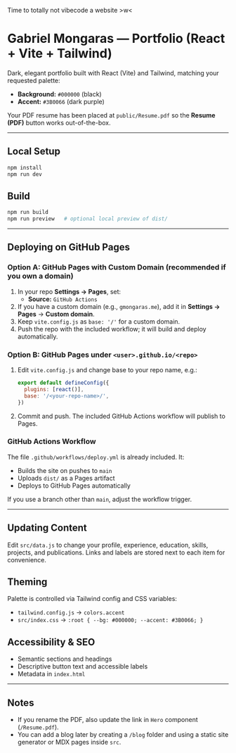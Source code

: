 Time to totally not vibecode a website >w<

# Gabriel Mongaras — Portfolio (React + Vite + Tailwind)

Dark, elegant portfolio built with React (Vite) and Tailwind, matching your requested palette:
- **Background:** `#000000` (black)
- **Accent:** `#3B0066` (dark purple)

Your PDF resume has been placed at `public/Resume.pdf` so the **Resume (PDF)** button works out-of-the-box.

---

## Local Setup

```bash
npm install
npm run dev
```

## Build

```bash
npm run build
npm run preview   # optional local preview of dist/
```

---

## Deploying on GitHub Pages

### Option A: GitHub Pages with Custom Domain (recommended if you own a domain)

1. In your repo **Settings → Pages**, set:
   - **Source:** `GitHub Actions`
2. If you have a custom domain (e.g., `gmongaras.me`), add it in **Settings → Pages** → **Custom domain**.
3. Keep `vite.config.js` as `base: '/'` for a custom domain.
4. Push the repo with the included workflow; it will build and deploy automatically.

### Option B: GitHub Pages under `<user>.github.io/<repo>`

1. Edit `vite.config.js` and change base to your repo name, e.g.:
   ```js
   export default defineConfig({
     plugins: [react()],
     base: '/<your-repo-name>/',
   })
   ```
2. Commit and push. The included GitHub Actions workflow will publish to Pages.

### GitHub Actions Workflow

The file `.github/workflows/deploy.yml` is already included. It:
- Builds the site on pushes to `main`
- Uploads `dist/` as a Pages artifact
- Deploys to GitHub Pages automatically

If you use a branch other than `main`, adjust the workflow trigger.

---

## Updating Content

Edit `src/data.js` to change your profile, experience, education, skills, projects, and publications.
Links and labels are stored next to each item for convenience.

## Theming

Palette is controlled via Tailwind config and CSS variables:
- `tailwind.config.js` → `colors.accent`
- `src/index.css` → `:root { --bg: #000000; --accent: #3B0066; }`

## Accessibility & SEO

- Semantic sections and headings
- Descriptive button text and accessible labels
- Metadata in `index.html`

---

## Notes

- If you rename the PDF, also update the link in `Hero` component (`/Resume.pdf`).
- You can add a blog later by creating a `/blog` folder and using a static site generator or MDX pages inside `src`.
